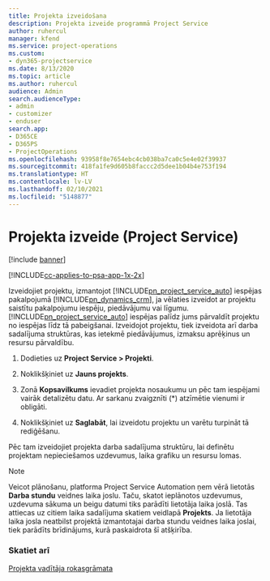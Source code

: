 ```yaml
---
title: Projekta izveidošana
description: Projekta izveide programmā Project Service
author: ruhercul
manager: kfend
ms.service: project-operations
ms.custom:
- dyn365-projectservice
ms.date: 8/13/2020
ms.topic: article
ms.author: ruhercul
audience: Admin
search.audienceType:
- admin
- customizer
- enduser
search.app:
- D365CE
- D365PS
- ProjectOperations
ms.openlocfilehash: 93958f8e7654ebc4cb038ba7ca0c5e4e02f39937
ms.sourcegitcommit: 418fa1fe9d605b8faccc2d5dee1b04b4e753f194
ms.translationtype: HT
ms.contentlocale: lv-LV
ms.lasthandoff: 02/10/2021
ms.locfileid: "5148877"
---
```

# <a name="create-a-project-project-service"></a>Projekta izveide (Project Service)

[!include [banner](../includes/psa-now-project-operations.md)]

[!INCLUDE[cc-applies-to-psa-app-1x-2x](../includes/cc-applies-to-psa-app-1x-2x.md)]

Izveidojiet projektu, izmantojot [!INCLUDE[pn_project_service_auto](../includes/pn-project-service-auto.md)] iespējas pakalpojumā [!INCLUDE[pn_dynamics_crm](../includes/pn-dynamics-crm.md)], ja vēlaties izveidot ar projektu saistītu pakalpojumu iespēju, piedāvājumu vai līgumu. [!INCLUDE[pn_project_service_auto](../includes/pn-project-service-auto.md)] iespējas palīdz jums pārvaldīt projektu no iespējas līdz tā pabeigšanai. Izveidojot projektu, tiek izveidota arī darba sadalījuma struktūras, kas ietekmē piedāvājumus, izmaksu aprēķinus un resursu pārvaldību.  
  
1.  Dodieties uz **Project Service > Projekti**.  
  
2.  Noklikšķiniet uz **Jauns projekts**.  
  
3.  Zonā **Kopsavilkums** ievadiet projekta nosaukumu un pēc tam iespējami vairāk detalizētu datu. Ar sarkanu zvaigznīti (*) atzīmētie vienumi ir obligāti.  
  
4.  Noklikšķiniet uz **Saglabāt**, lai izveidotu projektu un varētu turpināt tā rediģēšanu.  
  
Pēc tam izveidojiet projekta darba sadalījuma struktūru, lai definētu projektam nepieciešamos uzdevumus, laika grafiku un resursu lomas.  

> [!NOTE]
> Veicot plānošanu, platforma Project Service Automation ņem vērā lietotās **Darba stundu** veidnes laika joslu. Taču, skatot ieplānotos uzdevumus, uzdevuma sākuma un beigu datumi tiks parādīti lietotāja laika joslā. Tas attiecas uz citiem laika sadalījuma skatiem veidlapā **Projekts**. Ja lietotāja laika josla neatbilst projektā izmantotajai darba stundu veidnes laika joslai, tiek parādīts brīdinājums, kurā paskaidrota šī atšķirība. 
  
### <a name="see-also"></a>Skatiet arī  
 [Projekta vadītāja rokasgrāmata](../psa/project-manager-guide.md)
